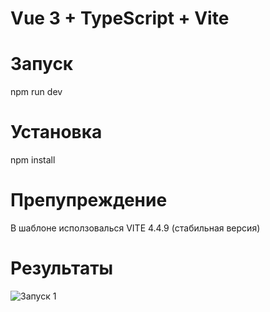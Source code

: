 # Vue 3 + TypeScript + Vite

# Запуск

npm run dev

# Установка

npm install

# Препупреждение

В шаблоне исползовалься VITE 4.4.9 (стабильная версия)

# Результаты

![Запуск 1](assets/1.png)
